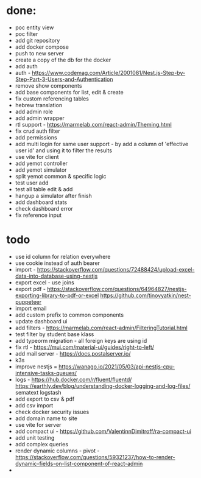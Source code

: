 # done:
* poc entity view
* poc filter
* add git repository
* add docker compose
* push to new server
* create a copy of the db for the docker
* add auth
* auth - https://www.codemag.com/Article/2001081/Nest.js-Step-by-Step-Part-3-Users-and-Authentication
* remove show components
* add base components for list, edit & create
* fix custom referencing tables
* hebrew translation
* add admin role
* add admin wrapper
* rtl support - https://marmelab.com/react-admin/Theming.html
* fix crud auth filter
* add permissions
* add multi login for same user support - by add a column of 'effective user id' and using it to filter the results
* use vite for client
* add yemot controller
* add yemot simulator
* split yemot common & specific logic
* test user add
* test all table edit & add
* hangup a simulator after finish
* add dashboard stats
* check dashboard error
* fix reference input

# todo
* use id column for relation everywhere
* use cookie instead of auth bearer
* import - https://stackoverflow.com/questions/72488424/upload-excel-data-into-database-using-nestjs
* export excel - use joins
* export pdf - https://stackoverflow.com/questions/64964827/nestjs-exporting-library-to-pdf-or-excel
https://github.com/tinovyatkin/nest-puppeteer
* import email
* add custom prefix to common components
* update dashboard ui
* add filters - https://marmelab.com/react-admin/FilteringTutorial.html
* test filter by student base klass
* add typeorm migration - all foreign keys are using id
* fix rtl - https://mui.com/material-ui/guides/right-to-left/
* add mail server - https://docs.postalserver.io/
* k3s
* improve nestjs = https://wanago.io/2021/05/03/api-nestjs-cpu-intensive-tasks-queues/
* logs - https://hub.docker.com/r/fluent/fluentd/ https://earthly.dev/blog/understanding-docker-logging-and-log-files/ sematext logstash
* add export to csv & pdf
* add csv import
* check docker security issues
* add domain name to site
* use vite for server
* add compact ui - https://github.com/ValentinnDimitroff/ra-compact-ui
* add unit testing
* add complex queries
* render dynamic columns - pivot - https://stackoverflow.com/questions/59321237/how-to-render-dynamic-fields-on-list-component-of-react-admin
* 